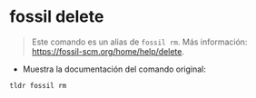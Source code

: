 # fossil delete

> Este comando es un alias de `fossil rm`.
> Más información: <https://fossil-scm.org/home/help/delete>.

- Muestra la documentación del comando original:

`tldr fossil rm`
